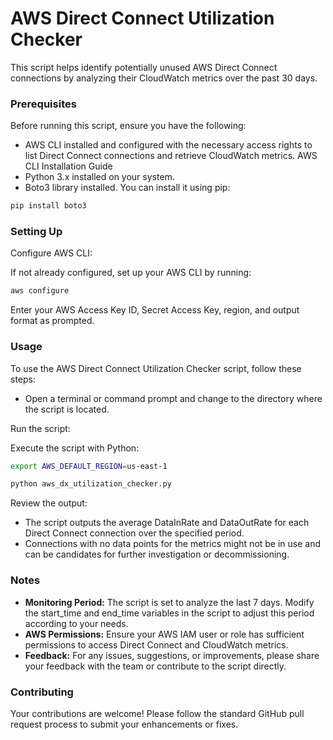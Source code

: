 # AWS Direct Connect Utilization Checker

This script helps identify potentially unused AWS Direct Connect connections by analyzing their CloudWatch metrics over the past 30 days.

### Prerequisites

Before running this script, ensure you have the following:

* AWS CLI installed and configured with the necessary access rights to list Direct Connect connections and retrieve CloudWatch metrics. AWS CLI Installation Guide
* Python 3.x installed on your system.
* Boto3 library installed. You can install it using pip:

```bash
pip install boto3
```

### Setting Up

Configure AWS CLI:

If not already configured, set up your AWS CLI by running:

```bash
aws configure
```

Enter your AWS Access Key ID, Secret Access Key, region, and output format as prompted.

### Usage

To use the AWS Direct Connect Utilization Checker script, follow these steps:

* Open a terminal or command prompt and change to the directory where the script is located.

Run the script:

Execute the script with Python:

```bash
export AWS_DEFAULT_REGION=us-east-1

python aws_dx_utilization_checker.py
```

Review the output:

* The script outputs the average DataInRate and DataOutRate for each Direct Connect connection over the specified period.
* Connections with no data points for the metrics might not be in use and can be candidates for further investigation or decommissioning.

### Notes

* **Monitoring Period:** The script is set to analyze the last 7 days. Modify the start_time and end_time variables in the script to adjust this period according to your needs.
* **AWS Permissions:** Ensure your AWS IAM user or role has sufficient permissions to access Direct Connect and CloudWatch metrics.
* **Feedback:** For any issues, suggestions, or improvements, please share your feedback with the team or contribute to the script directly.

### Contributing

Your contributions are welcome! Please follow the standard GitHub pull request process to submit your enhancements or fixes.
